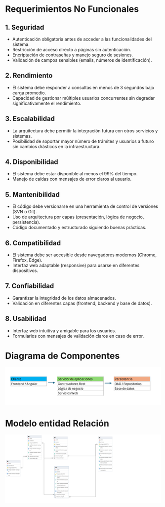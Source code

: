 # Requerimientos No Funcionales

## 1. Seguridad
- Autenticación obligatoria antes de acceder a las funcionalidades del sistema.  
- Restricción de acceso directo a páginas sin autenticación.  
- Encriptación de contraseñas y manejo seguro de sesiones.  
- Validación de campos sensibles (emails, números de identificación).  

## 2. Rendimiento
- El sistema debe responder a consultas en menos de 3 segundos bajo carga promedio.  
- Capacidad de gestionar múltiples usuarios concurrentes sin degradar significativamente el rendimiento.  

## 3. Escalabilidad
- La arquitectura debe permitir la integración futura con otros servicios y sistemas.  
- Posibilidad de soportar mayor número de trámites y usuarios a futuro sin cambios drásticos en la infraestructura.  

## 4. Disponibilidad
- El sistema debe estar disponible al menos el 99% del tiempo.  
- Manejo de caídas con mensajes de error claros al usuario.  

## 5. Mantenibilidad
- El código debe versionarse en una herramienta de control de versiones (SVN o Git).  
- Uso de arquitectura por capas (presentación, lógica de negocio, persistencia).  
- Código documentado y estructurado siguiendo buenas prácticas.  

## 6. Compatibilidad
- El sistema debe ser accesible desde navegadores modernos (Chrome, Firefox, Edge).  
- Interfaz web adaptable (responsive) para usarse en diferentes dispositivos.  

## 7. Confiabilidad
- Garantizar la integridad de los datos almacenados.  
- Validación en diferentes capas (frontend, backend y base de datos).  

## 8. Usabilidad
- Interfaz web intuitiva y amigable para los usuarios.  
- Formularios con mensajes de validación claros en caso de error.  



# Diagrama de Componentes

![Diagrama de componentes](DiagramaComponentes.png)

# Modelo entidad Relación

![Modelo entidad relación](erd.png)





